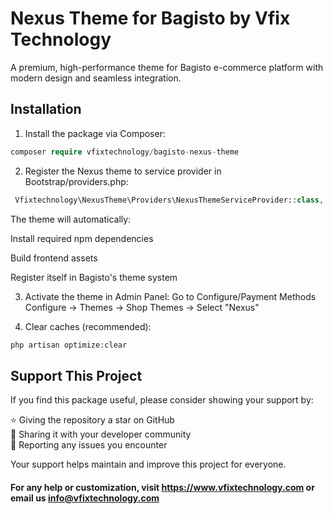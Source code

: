 # Nexus Theme for Bagisto by Vfix Technology

A premium, high-performance theme for Bagisto e-commerce platform with modern design and seamless integration.
## Installation

1. Install the package via Composer:

```php
composer require vfixtechnology/bagisto-nexus-theme
```

2. Register the Nexus theme to service provider in Bootstrap/providers.php:
 ```php
  Vfixtechnology\NexusTheme\Providers\NexusThemeServiceProvider::class,
 ```
The theme will automatically:

Install required npm dependencies

Build frontend assets

Register itself in Bagisto's theme system

3. Activate the theme in Admin Panel:
Go to Configure/Payment Methods
Configure → Themes → Shop Themes → Select "Nexus"

4. Clear caches (recommended):
 ```php
php artisan optimize:clear
 ```


## Support This Project

If you find this package useful, please consider showing your support by:

⭐ Giving the repository a star on GitHub  
📣 Sharing it with your developer community  
🐛 Reporting any issues you encounter  

Your support helps maintain and improve this project for everyone.

#### For any help or customization, visit https://www.vfixtechnology.com or email us info@vfixtechnology.com
